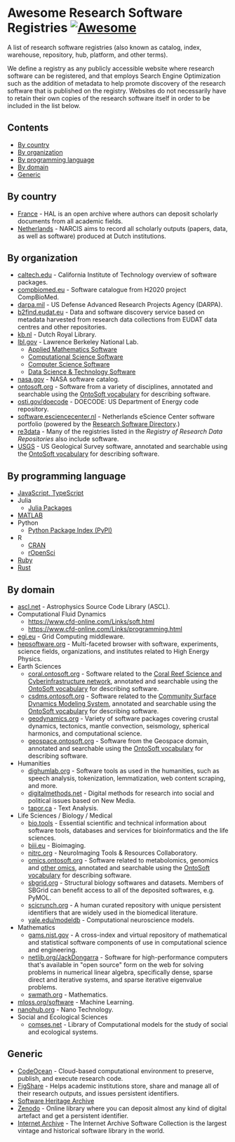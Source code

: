 # Awesome Research Software Registries [![Awesome](https://awesome.re/badge.svg)](https://awesome.re)

A list of research software registries (also known as catalog, index, warehouse,
repository, hub, platform, and other terms).

We define a registry as any publicly accessible website where research software
can be registered, and that employs Search Engine Optimization such as the
addition of metadata to help promote discovery of the research software that is
published on the registry. Websites do not necessarily have to retain their own
copies of the research software itself in order to be included in the list
below.

## Contents

* [By country](#by-country)
* [By organization](#by-organization)
* [By programming language](#by-programming-language)
* [By domain](#by-domain)
* [Generic](#generic)

## By country

* [France](https://hal.archives-ouvertes.fr) - HAL is an open archive where
  authors can deposit scholarly documents from all academic fields.
* [Netherlands](https://narcis.nl) -  NARCIS aims to record all scholarly
  outputs (papers, data, as well as software) produced at Dutch institutions.

## By organization

* [caltech.edu](https://data.caltech.edu/search?page=1&size=25&ln=en&q=&cal_resource_type=software) - California
Institute of Technology overview of software packages.
* [compbiomed.eu](https://www.compbiomed.eu/services/software-hub/) - Software
  catalogue from H2020 project CompBioMed.
* [darpa.mil](https://www.darpa.mil/opencatalog) - US Defense Advanced Research
  Projects Agency (DARPA).
* [b2find.eudat.eu](http://b2find.eudat.eu/dataset?q=software) - Data and
  software discovery service based on metadata harvested from research data
  collections from EUDAT data centres and other repositories.
* [kb.nl](http://lab.kb.nl/) - Dutch Royal Library.
* [lbl.gov](https://lbl.gov) - Lawrence Berkeley National Lab.
  * [Applied Mathematics Software](https://crd.lbl.gov/software/applied-mathematics-software/)
  * [Computational Science Software](https://crd.lbl.gov/software/computational-science-software/)
  * [Computer Science Software](https://crd.lbl.gov/software/computer-science-software/)
  * [Data Science & Technology Software](https://crd.lbl.gov/software/data-science-and-technology-software/)
* [nasa.gov](https://software.nasa.gov/) - NASA software catalog.
* [ontosoft.org](https://www.ontosoft.org/portal/#list) - Software from a
  variety of disciplines, annotated and searchable using the
  [OntoSoft vocabulary](https://ontosoft.org/ontology.html) for describing
  software.
* [osti.gov/doecode](https://www.osti.gov/doecode/) - DOECODE: US Department of
  Energy code repository.
* [software.esciencecenter.nl](http://software.esciencecenter.nl) - Netherlands
  eScience Center software portfolio (powered by the
  [Research Software Directory](https://github.com/research-software-directory/research-software-directory).)
* [re3data](https://www.re3data.org/search?query=&contentTypes%5B%5D=Source%20code) - Many
  of the registries listed in the _Registry of Research Data Repositories_ also
  include software.
* [USGS](https://usgs.ontosoft.org/#list) - US Geological Survey software,
  annotated and searchable using the
  [OntoSoft vocabulary](https://ontosoft.org/ontology.html) for describing
  software.

## By programming language

* [JavaScript, TypeScript](https://npmjs.com)
* Julia
  * [Julia Packages](https://pkg.julialang.org/docs/)
* [MATLAB](https://mathworks.com/matlabcentral/fileexchange/)
* Python
  * [Python Package Index (PyPI)](https://pypi.org)
* R
  * [CRAN](https://cran.r-project.org)
  * [rOpenSci](https://ropensci.github.io)
* [Ruby](https://rubygems.org)
* [Rust](https://crates.io)

## By domain

* [ascl.net](https://ascl.net) - Astrophysics Source Code Library (ASCL).
* Computational Fluid Dynamics
  * https://www.cfd-online.com/Links/soft.html
  * https://www.cfd-online.com/Links/programming.html
* [egi.eu](https://appdb.egi.eu/browse/software) - Grid Computing middleware.
* [hepsoftware.org](http://www.hepsoftware.org/?popupmode=Software&popupstate=cat) - Multi-faceted
  browser with software, experiments, science fields, organizations, and
  institutes related to High Energy Physics.
* Earth Sciences
  * [coral.ontosoft.org](https://coral.ontosoft.org/#list) - Software related to
    the
    [Coral Reef Science and Cyberinfrastructure network](https://www.earthcube.org/group/crescynt-coral-reef-science-cyberinfrastructure-network),
    annotated and searchable using the [OntoSoft vocabulary](https://ontosoft.org/ontology.html)
    for describing software.
  * [csdms.ontosoft.org](https://csdms.ontosoft.org/#list) - Software related to
    the [Community Surface Dynamics Modeling System](https://en.wikipedia.org/wiki/Community_Surface_Dynamics_Modeling_System),
    annotated and searchable using the [OntoSoft vocabulary](https://ontosoft.org/ontology.html)
    for describing software.
  * [geodynamics.org](https://geodynamics.org/cig/software/) - Variety of
    software packages covering crustal dynamics, tectonics, mantle convection,
    seismology, spherical harmonics, and computational science.
  * [geospace.ontosoft.org](https://geospace.ontosoft.org/#list) - Software from
    the Geospace domain, annotated and searchable using the
    [OntoSoft vocabulary](https://ontosoft.org/ontology.html) for describing
    software.
* Humanities
  * [dighumlab.org](https://dighumlab.org/tools/) - Software tools as used in
  the humanities, such as speech analysis, tokenization, lemmatization, web
  content scraping, and more.
  * [digitalmethods.net](https://wiki.digitalmethods.net/Dmi/ToolDatabase) - Digital
  methods for research into social and political issues based on New Media.
  * [tapor.ca](http://tapor.ca/home) - Text Analysis.
* Life Sciences / Biology / Medical
  * [bio.tools](https://bio.tools) - Essential scientific and technical
  information about software tools, databases and services for bioinformatics
  and the life sciences.
  * [biii.eu](https://biii.eu) - Bioimaging.
  * [nitrc.org](https://nitrc.org) - NeuroImaging Tools & Resources Collaboratory.
  * [omics.ontosoft.org](https://omics.ontosoft.org/#list) - Software related to
    metabolomics, genomics and
    [other omics](https://en.wikipedia.org/wiki/Omics), annotated and searchable
    using the [OntoSoft vocabulary](https://ontosoft.org/ontology.html) for
    describing software.
  * [sbgrid.org](https://sbgrid.org/software/) - Structural biology softwares
  and datasets. Members of SBGrid can benefit access to all of the deposited
  softwares, e.g. PyMOL.
  * [scicrunch.org](https://scicrunch.org/browse/resourcedashboard) - A human
  curated repository with unique persistent identifiers that are widely used in
  the biomedical literature.
  * [yale.edu/modeldb](https://senselab.med.yale.edu/modeldb/) - Computational
  neuroscience models.
* Mathematics
  * [gams.nist.gov](https://gams.nist.gov/cgi-bin/serve.cgi/Packages) - A
  cross-index and virtual repository of mathematical and statistical software
  components of use in computational science and engineering.
  * [netlib.org/JackDongarra](http://www.netlib.org/utk/people/JackDongarra/la-sw.html) - Software
  for high-performance computers that's available in "open source" form on the
  web for solving problems in numerical linear algebra, specifically dense,
  sparse direct and iterative systems, and sparse iterative eigenvalue problems.
  * [swmath.org](https://swmath.org) - Mathematics.
* [mloss.org/software](https://mloss.org/software) - Machine Learning.
* [nanohub.org](https://nanohub.org/resources/tools) - Nano Technology.
* Social and Ecological Sciences
  * [comses.net](https://www.comses.net/codebases/) - Library of Computational
    models for the study of social and ecological systems.


## Generic

* [CodeOcean](https://codeocean.com) - Cloud-based computational environment to
  preserve, publish, and execute research code.
* [FigShare](https://figshare.com) - Helps academic institutions store, share
  and manage all of their research outputs, and issues persistent identifiers.
* [Software Heritage Archive](https://www.softwareheritage.org)
* [Zenodo](https://zenodo.org) - Online library where you can deposit almost
  any kind of digital artefact and get a persistent identifier.
* [Internet Archive](https://archive.org/details/software) - The Internet
  Archive Software Collection is the largest vintage and historical software
  library in the world.
